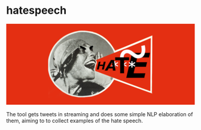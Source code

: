 # hatespeech
![give a star to the project](./etc/hatespeech_template_small_angry.png)

The tool gets tweets in streaming and does some simple NLP elaboration of them, aiming to to
 collect examples of the hate speech.

